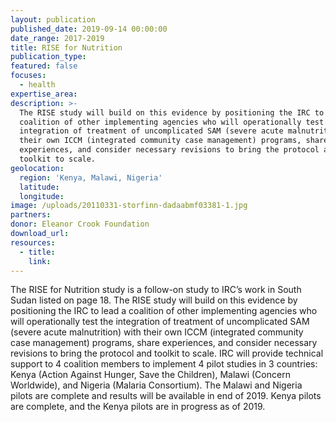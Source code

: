 ```yaml
---
layout: publication
published_date: 2019-09-14 00:00:00
date_range: 2017-2019
title: RISE for Nutrition
publication_type:
featured: false
focuses:
  - health
expertise_area:  
description: >-
  The RISE study will build on this evidence by positioning the IRC to lead a
  coalition of other implementing agencies who will operationally test the
  integration of treatment of uncomplicated SAM (severe acute malnutrition) with
  their own ICCM (integrated community case management) programs, share
  experiences, and consider necessary revisions to bring the protocol and
  toolkit to scale.
geolocation:
  region: 'Kenya, Malawi, Nigeria'
  latitude:
  longitude:
image: /uploads/20110331-storfinn-dadaabmf03381-1.jpg
partners:
donor: Eleanor Crook Foundation
download_url:
resources:
  - title:
    link:
---
```


The RISE for Nutrition study is a follow-on study to IRC’s work in South Sudan listed on page 18. The RISE study will build on this evidence by positioning the IRC to lead a coalition of other implementing agencies who will operationally test the integration of treatment of uncomplicated SAM (severe acute malnutrition) with their own ICCM (integrated community case management) programs, share experiences, and consider necessary revisions to bring the protocol and toolkit to scale. IRC will provide technical support to 4 coalition members to implement 4 pilot studies in 3 countries: Kenya (Action Against Hunger, Save the Children), Malawi (Concern Worldwide), and Nigeria (Malaria Consortium). The Malawi and Nigeria pilots are complete and results will be available in end of 2019. Kenya pilots are complete, and the Kenya pilots are in progress as of 2019.